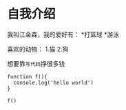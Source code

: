 # 自我介绍
我叫江金森，我的爱好有：
*打篮球
*游泳

喜欢的动物：
1.猫
2.狗

想要靠`写代码`挣很多钱
```
function f(){
  console.log('hello world')
}

f()
```
